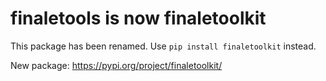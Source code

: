 # finaletools is now finaletoolkit

This package has been renamed. Use `pip install finaletoolkit` instead.

New package: https://pypi.org/project/finaletoolkit/
